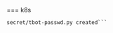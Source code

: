 === k8s
```# kubectl create secret generic tbot-passwd.py --from-file=./passwd.py 
secret/tbot-passwd.py created```
